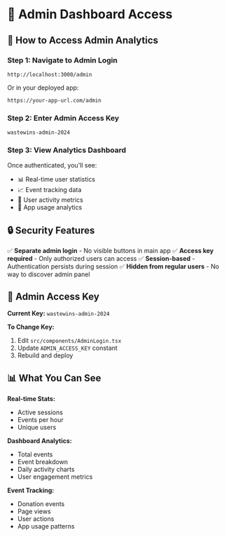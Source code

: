 # 🔐 Admin Dashboard Access

## 🎯 How to Access Admin Analytics

### **Step 1: Navigate to Admin Login**
```
http://localhost:3000/admin
```
Or in your deployed app:
```
https://your-app-url.com/admin
```

### **Step 2: Enter Admin Access Key**
```
wastewins-admin-2024
```

### **Step 3: View Analytics Dashboard**
Once authenticated, you'll see:
- 📊 Real-time user statistics
- 📈 Event tracking data
- 👥 User activity metrics
- 📱 App usage analytics

## 🔒 Security Features

✅ **Separate admin login** - No visible buttons in main app
✅ **Access key required** - Only authorized users can access
✅ **Session-based** - Authentication persists during session
✅ **Hidden from regular users** - No way to discover admin panel

## 🎯 Admin Access Key

**Current Key:** `wastewins-admin-2024`

**To Change Key:**
1. Edit `src/components/AdminLogin.tsx`
2. Update `ADMIN_ACCESS_KEY` constant
3. Rebuild and deploy

## 📊 What You Can See

**Real-time Stats:**
- Active sessions
- Events per hour
- Unique users

**Dashboard Analytics:**
- Total events
- Event breakdown
- Daily activity charts
- User engagement metrics

**Event Tracking:**
- Donation events
- Page views
- User actions
- App usage patterns
